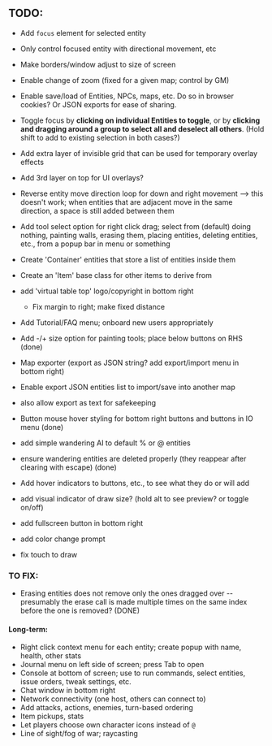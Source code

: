 ## TODO: 
* Add `focus` element for selected entity
* Only control focused entity with directional movement, etc
* Make borders/window adjust to size of screen
* Enable change of zoom (fixed for a given map; control by GM)
* Enable save/load of Entities, NPCs, maps, etc. Do so in browser cookies? Or JSON exports for ease of sharing.
* Toggle focus by **clicking on individual Entities to toggle**, or by **clicking and dragging around a group to select all and deselect all others**. (Hold shift to add to existing selection in both cases?)

* Add extra layer of invisible <span> grid that can be used for temporary overlay effects
* Add 3rd layer on top for UI overlays?
* Reverse entity move direction loop for down and right movement --> this doesn't work; when entities that are adjacent move in the same direction, a space is still added between them

* Add tool select option for right click drag; select from (default) doing nothing, painting walls, erasing them, placing entities, deleting entities, etc., from a popup bar in menu or something
* Create 'Container' entities that store a list of entities inside them
* Create an 'Item' base class for other items to derive from
* add 'virtual table top' logo/copyright in bottom right
    * Fix margin to right; make fixed distance
* Add Tutorial/FAQ menu; onboard new users appropriately

* Add -/+ size option for painting tools; place below buttons on RHS (done)
* Map exporter (export as JSON string? add export/import menu in bottom right)
* Enable export JSON entities list to import/save into another map
* also allow export as text for safekeeping

* Button mouse hover styling for bottom right buttons and buttons in IO menu (done)
* add simple wandering AI to default % or @ entities
* ensure wandering entities are deleted properly (they reappear after clearing with escape) (done)
* Add hover indicators to buttons, etc., to see what they do or will add
* add visual indicator of draw size? (hold alt to see preview? or toggle on/off)
* add fullscreen button in bottom right
* add color change prompt
* fix touch to draw

### TO FIX:
* Erasing entities does not remove only the ones dragged over -- presumably the erase call is made multiple times on the same index before the one is removed? (DONE)

#### Long-term:
* Right click context menu for each entity; create popup with name, health, other stats
* Journal menu on left side of screen; press Tab to open
* Console at bottom of screen; use to run commands, select entities, issue orders, tweak settings, etc.
* Chat window in bottom right
* Network connectivity (one host, others can connect to)
* Add attacks, actions, enemies, turn-based ordering
* Item pickups, stats
* Let players choose own character icons instead of `@`
* Line of sight/fog of war; raycasting